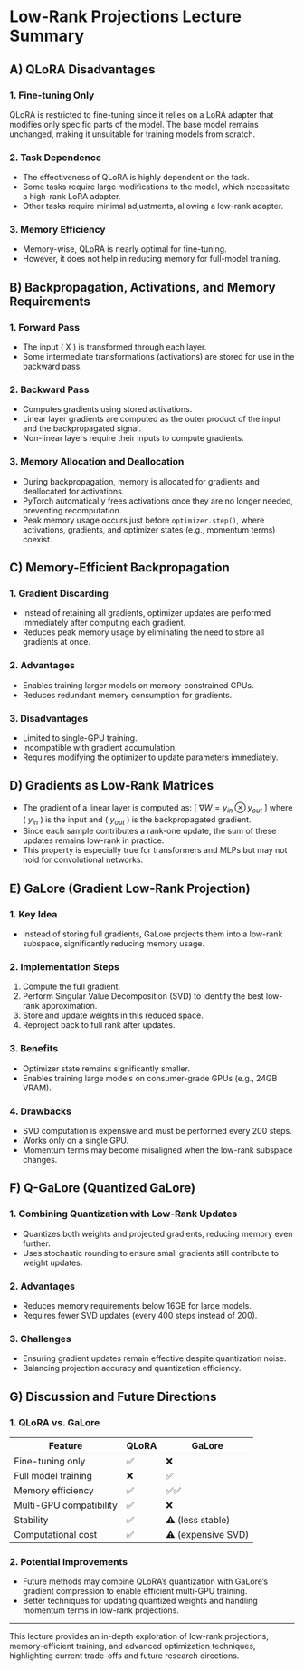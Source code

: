 # Low-Rank Projections Lecture Summary

## A) QLoRA Disadvantages

### 1. Fine-tuning Only
QLoRA is restricted to fine-tuning since it relies on a LoRA adapter that modifies only specific parts of the model. The base model remains unchanged, making it unsuitable for training models from scratch.

### 2. Task Dependence
- The effectiveness of QLoRA is highly dependent on the task.
- Some tasks require large modifications to the model, which necessitate a high-rank LoRA adapter.
- Other tasks require minimal adjustments, allowing a low-rank adapter.

### 3. Memory Efficiency
- Memory-wise, QLoRA is nearly optimal for fine-tuning.
- However, it does not help in reducing memory for full-model training.

## B) Backpropagation, Activations, and Memory Requirements

### 1. Forward Pass
- The input \( X \) is transformed through each layer.
- Some intermediate transformations (activations) are stored for use in the backward pass.

### 2. Backward Pass
- Computes gradients using stored activations.
- Linear layer gradients are computed as the outer product of the input and the backpropagated signal.
- Non-linear layers require their inputs to compute gradients.

### 3. Memory Allocation and Deallocation
- During backpropagation, memory is allocated for gradients and deallocated for activations.
- PyTorch automatically frees activations once they are no longer needed, preventing recomputation.
- Peak memory usage occurs just before `optimizer.step()`, where activations, gradients, and optimizer states (e.g., momentum terms) coexist.

## C) Memory-Efficient Backpropagation

### 1. Gradient Discarding
- Instead of retaining all gradients, optimizer updates are performed immediately after computing each gradient.
- Reduces peak memory usage by eliminating the need to store all gradients at once.

### 2. Advantages
- Enables training larger models on memory-constrained GPUs.
- Reduces redundant memory consumption for gradients.

### 3. Disadvantages
- Limited to single-GPU training.
- Incompatible with gradient accumulation.
- Requires modifying the optimizer to update parameters immediately.

## D) Gradients as Low-Rank Matrices

- The gradient of a linear layer is computed as:
  \[ $\nabla W = y_{in} \otimes y_{out}$ \]
  where \( $y_{in}$ \) is the input and \( $y_{out}$ \) is the backpropagated gradient.
- Since each sample contributes a rank-one update, the sum of these updates remains low-rank in practice.
- This property is especially true for transformers and MLPs but may not hold for convolutional networks.

## E) GaLore (Gradient Low-Rank Projection)

### 1. Key Idea
- Instead of storing full gradients, GaLore projects them into a low-rank subspace, significantly reducing memory usage.

### 2. Implementation Steps
1. Compute the full gradient.
2. Perform Singular Value Decomposition (SVD) to identify the best low-rank approximation.
3. Store and update weights in this reduced space.
4. Reproject back to full rank after updates.

### 3. Benefits
- Optimizer state remains significantly smaller.
- Enables training large models on consumer-grade GPUs (e.g., 24GB VRAM).

### 4. Drawbacks
- SVD computation is expensive and must be performed every 200 steps.
- Works only on a single GPU.
- Momentum terms may become misaligned when the low-rank subspace changes.

## F) Q-GaLore (Quantized GaLore)

### 1. Combining Quantization with Low-Rank Updates
- Quantizes both weights and projected gradients, reducing memory even further.
- Uses stochastic rounding to ensure small gradients still contribute to weight updates.

### 2. Advantages
- Reduces memory requirements below 16GB for large models.
- Requires fewer SVD updates (every 400 steps instead of 200).

### 3. Challenges
- Ensuring gradient updates remain effective despite quantization noise.
- Balancing projection accuracy and quantization efficiency.

## G) Discussion and Future Directions

### 1. QLoRA vs. GaLore
| Feature | QLoRA | GaLore |
|---------|-------|--------|
| Fine-tuning only | ✅ | ❌ |
| Full model training | ❌ | ✅ |
| Memory efficiency | ✅ | ✅✅ |
| Multi-GPU compatibility | ✅ | ❌ |
| Stability | ✅ | ⚠️ (less stable) |
| Computational cost | ✅ | ⚠️ (expensive SVD) |

### 2. Potential Improvements
- Future methods may combine QLoRA’s quantization with GaLore’s gradient compression to enable efficient multi-GPU training.
- Better techniques for updating quantized weights and handling momentum terms in low-rank projections.

---
This lecture provides an in-depth exploration of low-rank projections, memory-efficient training, and advanced optimization techniques, highlighting current trade-offs and future research directions.

